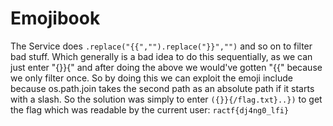 # Emojibook

The Service does `.replace("{{","").replace("}}","")` and so on
to filter bad stuff. Which generally is a bad idea to do this sequentially,
as we can just enter "{}}{" and after doing the above we would've
gotten "{{" because we only filter once. So by doing this
we can exploit the emoji include because os.path.join takes the second
path as an absolute path if it starts with a slash.
So the solution was simply to enter `({}}{/flag.txt}..})` to
get the flag which was readable by the current user: `ractf{dj4ng0_lfi}`
